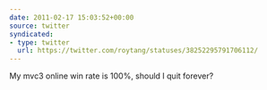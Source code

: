 ```yaml
---
date: 2011-02-17 15:03:52+00:00
source: twitter
syndicated:
- type: twitter
  url: https://twitter.com/roytang/statuses/38252295791706112/
---
```


My mvc3 online win rate is 100%, should I quit forever?